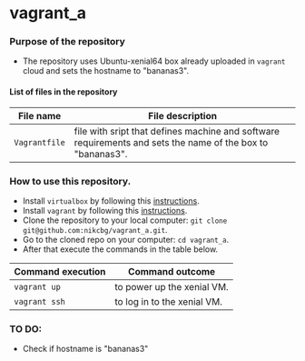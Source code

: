 # vagrant_a

### Purpose of the repository 
- The repository uses Ubuntu-xenial64 box already uploaded in `vagrant` cloud and sets the hostname to "bananas3".

#### List of files in the repository

File name                            | File description 
------------------------------------ | --------------------------------------------------------------
`Vagrantfile` | file with sript that defines machine and software requirements and sets the name of the box to "bananas3".


### How to use this repository. 
- Install `virtualbox` by following this [instructions](https://www.virtualbox.org/wiki/Downloads).
- Install `vagrant` by following this [instructions](https://www.vagrantup.com/docs/installation/).
- Clone the repository to your local computer: `git clone git@github.com:nikcbg/vagrant_a.git`.
- Go to the cloned repo on your computer: `cd vagrant_a`.
- After that execute the commands in the table below.

Command execution                    | Command outcome
------------------------------------ | --------------------------------------------------------------
`vagrant up` | to power up the xenial VM.
`vagrant ssh` | to log in to the xenial VM.


### TO DO:
- Check if hostname is "bananas3"
